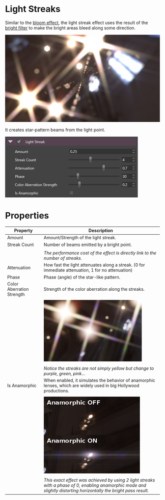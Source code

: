 # Light Streaks

Similar to the [bloom effect](bloom.md), the light streak effect uses the result of the [bright filter](bright-filter.md) to make the bright areas bleed along some direction.

![media/light-streaks-1.png](media/light-streaks-1.png) 

It creates star-pattern beams from the light point.

![media/light-streaks-2.png](media/light-streaks-2.png) 

# Properties

| Property                  | Description                                                                                                                                                        |
| ------------------------- | ------------------------------------------------------------------------------------------------------------------------------------------------------------------ |
| Amount                    | Amount/Strength of the light streak.                                                                                                                               |
| Streak Count              | Number of beams emitted by a bright point.                                                                                                                         |
|                           |                                                                                                                                                                    |
|                           | *The performance cost of the effect is directly link to the number of streaks.*                                                                                    |
| Attenuation               | How fast the light attenuates along a streak. (0 for immediate attenuation, 1 for no attenuation)                                                                  |
| Phase                     | Phase (angle) of the star-like pattern.                                                                                                                            |
| Color Aberration Strength | Strength of the color aberration along the streaks.                                                                                                                |
|                           |                                                                                                                                                                    |
|                           | ![media/light-streaks-3.png](media/light-streaks-3.png)                                                                                                          |
|                           |                                                                                                                                                                    |
|                           | *Notice the streaks are not simply yellow but change to purple, green, pink...*                                                                                    |
| Is Anamorphic             | When enabled, it simulates the behavior of anamorphic lenses, which are widely used in big Hollywood productions.                                                  |
|                           |                                                                                                                                                                    |
|                           | ![media/light-streaks-4.png](media/light-streaks-4.png)                                                                                                          |
|                           |                                                                                                                                                                    |
|                           | *This exact effect was achieved by using 2 light streaks with a phase of 0, enabling anamorphic mode and slightly distorting horizontally the bright pass result.* |


 

 

